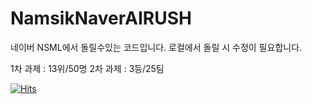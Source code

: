 # NamsikNaverAIRUSH

네이버 NSML에서 돌릴수있는 코드입니다. 로컬에서 돌릴 시 수정이 필요합니다.

1차 과제 : 13위/50명
2차 과제 : 3등/25팀

[![Hits](https://hits.seeyoufarm.com/api/count/incr/badge.svg?url=https%3A%2F%2Fgithub.com%2FNamsik-Yoon%2FNamsikNaverAIRUSH&count_bg=%2379C83D&title_bg=%23555555&icon=&icon_color=%23E7E7E7&title=hits&edge_flat=false)](https://hits.seeyoufarm.com)
